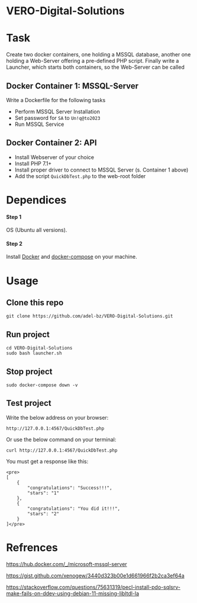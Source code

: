 # VERO-Digital-Solutions

# Task
Create two docker containers, one holding a MSSQL database, another one holding a Web-Server offering a pre-defined PHP script. Finally write a Launcher, which starts both containers, so the Web-Server can be called

## Docker Container 1: MSSQL-Server
Write a Dockerfile for the following tasks

- Perform MSSQL Server Installation
- Set password for ```SA``` to ```Un!q@to2023```
- Run MSSQL Service

## Docker Container 2: API
- Install Webserver of your choice
- Install PHP 7.1+
- Install proper driver to connect to MSSQL Server (s. Container 1 above)
- Add the script ```QuickDbTest.php``` to the web-root folder


# Dependices
#### Step 1 
OS (Ubuntu all versions).

#### Step 2 
Install [Docker](https://www.digitalocean.com/community/tutorials/how-to-install-and-use-docker-on-ubuntu-22-04) and [docker-compose](https://www.digitalocean.com/community/tutorials/how-to-install-and-use-docker-compose-on-ubuntu-20-04) on your machine.

# Usage
## Clone this repo
```  
git clone https://github.com/adel-bz/VERO-Digital-Solutions.git
```
## Run project
```
cd VERO-Digital-Solutions
sudo bash launcher.sh
```
## Stop project
```
sudo docker-compose down -v
```

## Test project
Write the below address on your browser:
```
http://127.0.0.1:4567/QuickDbTest.php
```
Or use the below command on your terminal:
```
curl http://127.0.0.1:4567/QuickDbTest.php
```
You must get a response like this:
```
<pre>
[
    {
        "congratulations": "Success!!!",
        "stars": "1"
    },
    {
        "congratulations": "You did it!!!",
        "stars": "2"
    }
]</pre>
```

# Refrences
https://hub.docker.com/_/microsoft-mssql-server

https://gist.github.com/xenogew/3440d323b00e1d661966f2b2ca3ef64a

https://stackoverflow.com/questions/75631319/pecl-install-pdo-sqlsrv-make-fails-on-ddev-using-debian-11-missing-libltdl-la
